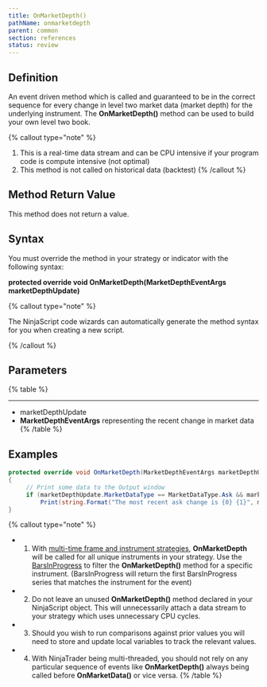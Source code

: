 ```yaml
---
title: OnMarketDepth()
pathName: onmarketdepth
parent: common
section: references
status: review
---
```


## Definition

An event driven method which is called and guaranteed to be in the correct sequence for every change in level two market data (market depth) for the underlying instrument. The **OnMarketDepth()** method can be used to build your own level two book.

{% callout type="note" %}

1. This is a real-time data stream and can be CPU intensive if your program code is compute intensive (not optimal)
2. This method is not called on historical data (backtest)
{% /callout %}

## Method Return Value

This method does not return a value.

## Syntax

You must override the method in your strategy or indicator with the following syntax:

**protected override void OnMarketDepth(MarketDepthEventArgs marketDepthUpdate)**

{% callout type="note" %}

The NinjaScript code wizards can automatically generate the method syntax for you when creating a new script.

{% /callout %}

## Parameters

{% table %}

---

* marketDepthUpdate
* **MarketDepthEventArgs** representing the recent change in market data
{% /table %}

## Examples

```csharp
protected override void OnMarketDepth(MarketDepthEventArgs marketDepthUpdate)
{
     // Print some data to the Output window
     if (marketDepthUpdate.MarketDataType == MarketDataType.Ask && marketDepthUpdate.Operation == Operation.Update)
         Print(string.Format("The most recent ask change is {0} {1}", marketDepthUpdate.Price, marketDepthUpdate.Volume));
}
```

{% callout type="note" %}

* 1. With [multi-time frame and instrument strategies](multi_time_frame_instruments.md), **OnMarketDepth** will be called for all unique instruments in your strategy. Use the [BarsInProgress](barsinprogress) to filter the **OnMarketDepth()** method for a specific instrument. (BarsInProgress will return the first BarsInProgress series that matches the instrument for the event)
* 2. Do not leave an unused **OnMarketDepth()** method declared in your NinjaScript object. This will unnecessarily attach a data stream to your strategy which uses unnecessary CPU cycles.
* 3. Should you wish to run comparisons against prior values you will need to store and update local variables to track the relevant values.
* 4. With NinjaTrader being multi-threaded, you should not rely on any particular sequence of events like **OnMarketDepth()** always being called before **OnMarketData()** or vice versa.
{% /table %}
